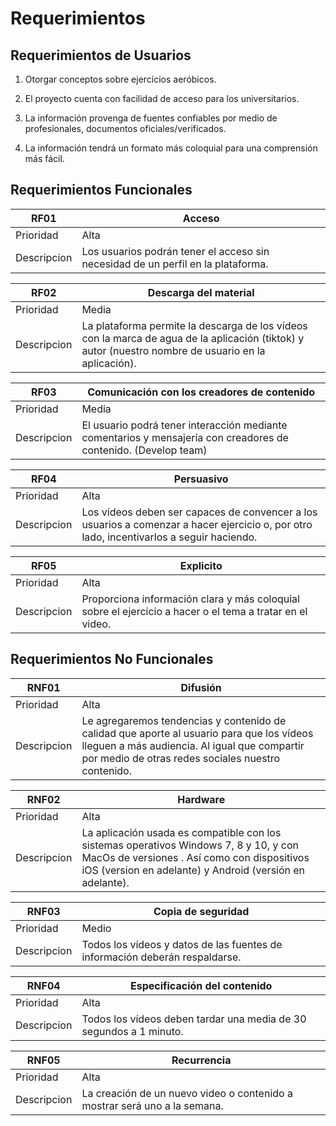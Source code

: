 # Requerimientos

## Requerimientos de Usuarios

1. Otorgar conceptos sobre ejercicios aeróbicos.

2. El proyecto cuenta con facilidad de acceso para los universitarios.

3. La información provenga de fuentes confiables por medio de profesionales, documentos oficiales/verificados.

4. La información tendrá un formato más coloquial para una comprensión más fácil.

## Requerimientos Funcionales

| RF01 | Acceso |
|--------| ------ | 
| Prioridad | Alta |
| Descripcion | Los usuarios podrán tener el acceso sin necesidad de un perfil en la plataforma. |

| RF02 | Descarga del material |
|--------| ------ | 
| Prioridad | Media |
| Descripcion | La plataforma permite la descarga de los vídeos con la marca de agua de la aplicación (tiktok) y autor (nuestro nombre de usuario en la aplicación). |

| RF03 | Comunicación con los creadores de contenido |
|--------| ------ | 
| Prioridad | Media |
| Descripcion | El usuario podrá tener interacción mediante comentarios y mensajería con creadores de contenido. (Develop team) |

| RF04 | Persuasivo |
|--------| ------ | 
| Prioridad | Alta |
| Descripcion | Los vídeos deben ser capaces de convencer a los usuarios a comenzar a hacer ejercicio o, por otro lado, incentivarlos a seguir haciendo. |

| RF05 | Explicito |
|--------| ------ | 
| Prioridad | Alta |
| Descripcion | Proporciona información clara y más coloquial sobre el ejercicio a hacer o el tema a tratar en el video. |

## Requerimientos No Funcionales

| RNF01 | Difusión |
|--------| ------ | 
| Prioridad | Alta |
| Descripcion | Le agregaremos tendencias y contenido de calidad que aporte al usuario para que los vídeos lleguen a más audiencia. Al igual que compartir por medio de otras redes sociales nuestro contenido. |

| RNF02 | Hardware |
|--------| ------ | 
| Prioridad | Alta |
| Descripcion | La aplicación usada es compatible con los sistemas operativos Windows 7, 8 y 10, y con MacOs de versiones . Así como con dispositivos iOS (version en adelante) y Android (versión en adelante). |

| RNF03 | Copia de seguridad |
|--------| ------ | 
| Prioridad | Medio |
| Descripcion | Todos los vídeos y datos de las fuentes de información deberán respaldarse. |

| RNF04 | Especificación del contenido |
|--------| ------ | 
| Prioridad | Alta |
| Descripcion | Todos los vídeos deben tardar una media de 30 segundos a 1 minuto.|

| RNF05 | Recurrencia |
|--------| ------ | 
| Prioridad | Alta |
| Descripcion | La creación de un nuevo video o contenido a mostrar será uno a la semana. |
